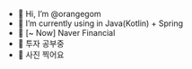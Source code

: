 - 👋 Hi, I’m @orangegom
- 👀 I’m currently using in Java(Kotlin) + Spring
- 🏢 [~ Now] Naver Financial 
- 🚃 투자 공부중
- 📸 사진 찍어요

